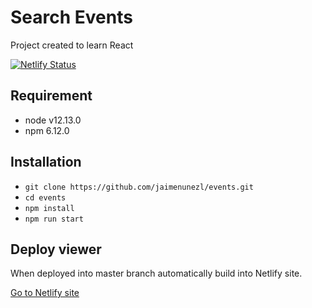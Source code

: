 # Search Events

Project created to learn React

[![Netlify Status](https://api.netlify.com/api/v1/badges/c61d5531-0971-4a68-8376-c153c5191401/deploy-status)](https://app.netlify.com/sites/events-jaimenunezl/deploys)

## Requirement

- node v12.13.0
- npm 6.12.0

## Installation

- `git clone https://github.com/jaimenunezl/events.git`
- `cd events`
- `npm install`
- `npm run start`

## Deploy viewer

When deployed into master branch automatically build into Netlify site.

[Go to Netlify site](https://events-jaimenunezl.netlify.com "Events")
